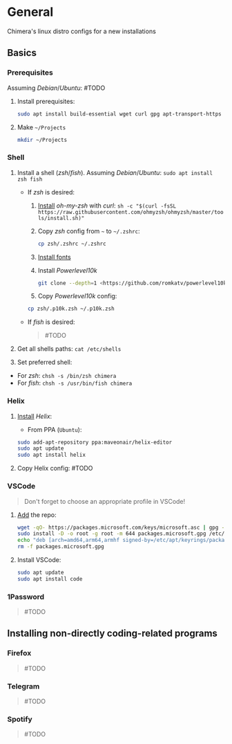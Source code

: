 # General

Chimera's linux distro configs for a new installations

## Basics

### Prerequisites

Assuming *Debian*/*Ubuntu*: #TODO

1. Install prerequisites:

    ``` Bash
    sudo apt install build-essential wget curl gpg apt-transport-https git
    ```

1. Make `~/Projects`

    ``` Bash
    mkdir ~/Projects
    ```

### Shell

1. Install a shell (*zsh*/*fish*). Assuming *Debian*/*Ubuntu*:
```sudo apt install zsh fish```

    * If *zsh* is desired:
        1. [Install](https://ohmyz.sh/#install) *oh-my-zsh* with *curl*: ```sh -c "$(curl -fsSL https://raw.githubusercontent.com/ohmyzsh/ohmyzsh/master/tools/install.sh)"```
        1. Copy *zsh* config from `~` to `~/.zshrc`:

            ``` Bash
            cp zsh/.zshrc ~/.zshrc
            ```

        1. [Install fonts](https://github.com/romkatv/powerlevel10k#meslo-nerd-font-patched-for-powerlevel10k)
        1. Install *Powerlevel10k*

            ``` Bash
            git clone --depth=1 <https://github.com/romkatv/powerlevel10k.git> "${ZSH_CUSTOM:-$HOME/.oh-my-zsh/custom}/themes/powerlevel10k"
            ```

        1. Copy *Powerlevel10k* config:

        ``` Bash
        cp zsh/.p10k.zsh ~/.p10k.zsh
        ```

    * If *fish* is desired:
        > #TODO

1. Get all shells paths:
```cat /etc/shells```

1. Set preferred shell:

* For *zsh*: `chsh -s /bin/zsh chimera`
* For *fish*: `chsh -s /usr/bin/fish chimera`

### Helix

1. [Install](https://docs.helix-editor.com/package-managers.html) *Helix*:

    * From PPA (`Ubuntu`):

    ``` Bash
    sudo add-apt-repository ppa:maveonair/helix-editor
    sudo apt update
    sudo apt install helix
    ```

1. Copy Helix config: #TODO

### VSCode

> Don't forget to choose an appropriate profile in VSCode!

1. [Add](https://code.visualstudio.com/docs/setup/linux#_install-vs-code-on-linux) the repo:

    ``` Bash
    wget -qO- https://packages.microsoft.com/keys/microsoft.asc | gpg --dearmor > packages.microsoft.gpg
    sudo install -D -o root -g root -m 644 packages.microsoft.gpg /etc/apt/keyrings/packages.microsoft.gpg
    echo "deb [arch=amd64,arm64,armhf signed-by=/etc/apt/keyrings/packages.microsoft.gpg] https://packages.microsoft.com/repos/code stable main" |sudo tee /etc/apt/sources.list.d/vscode.list > /dev/null
    rm -f packages.microsoft.gpg
    ```

1. Install VSCode:

    ``` Bash
    sudo apt update
    sudo apt install code
    ```

### 1Password

> #TODO

## Installing non-directly coding-related programs

### Firefox

> #TODO

### Telegram

> #TODO

### Spotify

> #TODO
